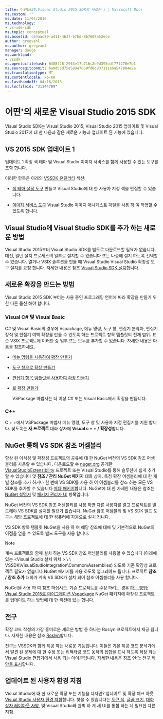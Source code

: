 ```yaml
---
title: 어떤&#39;Visual Studio 2015 SDK의 새로운 s | Microsoft Docs
ms.custom: ''
ms.date: 11/04/2016
ms.technology:
- vs-ide-sdk
ms.topic: conceptual
ms.assetid: c64aac80-a411-463f-b7bd-8b7607a52ece
author: gregvanl
ms.author: gregvanl
manager: douge
ms.workload:
- vssdk
ms.openlocfilehash: 6488f28f2963e17c716c2e9d395ddf77f270e7b1
ms.sourcegitcommit: 6a9d5bd75e50947659fd6c837111a6a547884e2a
ms.translationtype: MT
ms.contentlocale: ko-KR
ms.lasthandoff: 04/16/2018
ms.locfileid: "31144709"
---
```

# <a name="what39s-new-in-the-visual-studio-2015-sdk"></a>어떤&#39;의 새로운 Visual Studio 2015 SDK
Visual Studio SDK는 Visual Studio 2015, Visual Studio 2015 업데이트 및 Visual Studio 2017에 대 한 다음과 같은 새로운 기능과 업데이트 된 기능에 있습니다.  
  
## <a name="vs-2015-sdk-update-1"></a>VS 2015 SDK 업데이트 1  
 업데이트 1 확장 색 테마 및 Visual Studio 이미지 서비스를 함께 사용할 수 있는 도구를 포함 합니다.  
  
 이러한 항목은 아래의 [VSSDK 유틸리티](../extensibility/internals/vssdk-utilities.md) 섹션:  
  
-   [색 테마 설정 도구](../extensibility/internals/color-theming-tools.md) 만들고 Visual Studio에 대 한 사용자 지정 색을 편집할 수 있습니다.  
  
-   [이미지 서비스 도구](../extensibility/internals/image-service-tools.md) Visual Studio 이미지 매니페스트 파일을 사용 하 여 작업할 수 있도록 합니다.  
  
## <a name="new-way-to-add-the-visual-studio-sdk-to-visual-studio"></a>Visual Studio에 Visual Studio SDK를 추가 하는 새로운 방법  
 Visual Studio 2015부터 Visual Studio SDK를 별도로 다운로드할 필요가 없습니다. 대신, 일반 설치 프로세스의 일부로 설치할 수 있습니다 또는 나중에 설치 하도록 선택할 수 있습니다. 열거나 VSIX 솔루션을 만들 때 Visual Studio Visual Studio 확장성 도구 설치를 요청 합니다. 자세한 내용은 참조 [Visual Studio SDK 설치](../extensibility/installing-the-visual-studio-sdk.md)합니다.  
  
## <a name="new-ways-of-creating-extensions"></a>새로운 확장을 만드는 방법  
 Visual Studio 2015 SDK 부터는 사용 중인 프로그래밍 언어에 따라 확장을 만들기 위한 다른 옵션 해야 합니다.  
  
### <a name="visual-c-and-visual-basic"></a>Visual C# 및 Visual Basic  
 C# 및 Visual Basic의 경우에 Vspackage, 메뉴 명령, 도구 창, 편집기 분류자, 편집기 장식 및 편집기 여백 확장을 만들 수 있도록 하는 프로젝트 항목 템플릿의 전체 범위. 표준 VSIX 프로젝트에 이러한 중 일부 또는 모두를 추가할 수 있습니다. 자세한 내용은 다음을 참조하세요.  
  
-   [메뉴 명령을 사용하여 확장 만들기](../extensibility/creating-an-extension-with-a-menu-command.md)  
  
-   [도구 창으로 확장 만들기](../extensibility/creating-an-extension-with-a-tool-window.md)  
  
-   [편집기 항목 템플릿을 사용하여 확장 만들기](../extensibility/creating-an-extension-with-an-editor-item-template.md)  
  
-   [로 확장 만들기](../extensibility/creating-an-extension-with-a-vspackage.md)  
  
     VSPackage 마법사는 더 이상 C# 또는 Visual Basic에서 확장을 만듭니다.  
  
### <a name="c"></a>C++  
 C + +에서 VSPackage 마법사 메뉴 명령, 도구 창 및 사용자 지정 편집기를 지원 합니다. 찾도록는 **새 프로젝트** 대화 상자에 **Visual c + + / 확장성**합니다.  
  
## <a name="vs-sdk-reference-assemblies-via-nuget"></a>NuGet 통해 VS SDK 참조 어셈블리  
 향상 된 이식성 및 확장성 프로젝트의 공유에 대 한 NuGet 버전의 VS SDK 참조 어셈블리를 사용할 수 있습니다.  다운로드할 수 [nuget.org](http://www.nuget.org) 공개한 [VisualStudioExtensibility](http://www.nuget.org/profiles/VisualStudioExtensibility) 프로젝트 또는 Visual Studio를 통해 솔루션에 쉽게 추가할 수 있습니다 및 **참조 / 관리 NuGet 패키지** 대화 상자. 특정 확장 어셈블리에 대 한 개별 참조를 추가 하거나 한 번에 VS SDK를 사용 하 여 어셈블리를 참조 하는 모든 VS SDK를 추가할 수 있습니다 [메타 패키지](http://www.nuget.org/packages/VSSDK_Reference_Assemblies)합니다. NuGet에 대 한 자세한 내용은 참조는 [NuGet 설명서](/NuGet) 및 [패키지 관리자 UI](/NuGet/Tools/Package-Manager-UI) 항목입니다.  
  
 NuGet 버전의 VS SDK 참조 어셈블리를 사용 하면 다른 사용자를 열고 프로젝트를 빌드해야 VS SDK를 설치할 필요가 없습니다.  NuGet 참조 어셈블리 및 VS SDK 빌드 도구는 해당 프로젝트에 대 한 컴퓨터에 자동으로 설치 됩니다.  
  
 VS SDK 항목 템플릿 NuGet을 사용 하 여 해당 참조에 대해 및 기본적으로 NuGet의 이점을 얻을 수 있도록 빌드 도구를 사용 합니다.  
  
> [!NOTE]
>  계속 프로젝트와 함께 설치 하는 VS SDK 참조 어셈블리를 사용할 수 있습니다 (아래에 있는 \<Visual Studio 설치 위치 > \ \ VSSDK\VisualStudioIntegration\Common\Assemblies) 되도록 기존 확장성 프로젝트 필요가 없습니다 NuGet 패키지를 사용 하도록 업그레이드 됩니다.  프로젝트 **참조 / 참조 추가** 대화가 계속 VS SDK가 설치 되어 참조 어셈블리를 사용 합니다.  
>   
>  NuGet을 사용 하 여 참조 하십시오. 기존 프로젝트를 수정 하려는 경우 [하는 방법: Visual Studio 2015로 마이그레이션 Vspackage](../extensibility/how-to-migrate-extensibility-projects-to-visual-studio-2015.md) NuGet 패키지에 확장성 프로젝트를 업데이트 하는 방법에 대 한 섹션에 있는 합니다.  
  
## <a name="light-bulbs"></a>전구  
 확장 코드 작성의 가장 흥미로운 새로운 방법 중 하나는 Roslyn 프로젝트에서 제공 됩니다. 자세한 내용은 참조 [Roslyn](https://github.com/dotnet/Roslyn)합니다.  
  
 전구는 VSSDK와 함께 제공 하는 새로운 기능입니다. 이들은 기본 제공 코드 분석기에서 발견 된 문제에 대 한 수정 또는 리팩터링 코드 동작의 집합을 표시 하도록 확장 되는 Visual Studio 편집기에서 사용 되는 아이콘입니다. 자세한 내용은 참조 [연습: 전구 제안을 표시](../extensibility/walkthrough-displaying-light-bulb-suggestions.md)합니다.  
  
## <a name="updated-user-experience-guidelines"></a>업데이트 된 사용자 환경 지침  
 Visual Studio에 대 한 새로운 확장 또는 기능을 디자인? 업데이트 및 확장 체크 아웃 [Visual Studio 사용자 환경 지침](../extensibility/ux-guidelines/visual-studio-user-experience-guidelines.md)합니다.  찾을 수 있습니다는 [토큰 색](../extensibility/ux-guidelines/shared-colors-for-visual-studio.md), [글꼴 크기](../extensibility/ux-guidelines/fonts-and-formatting-for-visual-studio.md), [대화 상자 레이아웃 사양](../extensibility/ux-guidelines/layout-for-visual-studio.md), 및 Visual Studio와 완벽 하 게 새 UI를 통합 하는 데 필요한 다른 지침.
